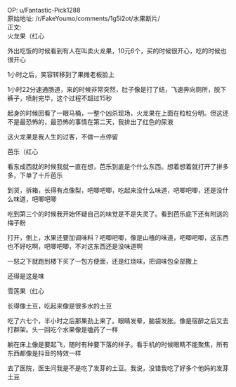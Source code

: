 
OP: u/Fantastic-Pick1288  
原始地址: /r/FakeYoumo/comments/1g5i2ot/水果断片/  
正文:  
火龙果（红心

外出吃饭的时候看到有人在叫卖火龙果，10元6个，买的时候很开心，吃的时候也很开心

1小时之后，笑容转移到了果摊老板脸上

1小时22分速通肠道，来的时候非常突然，肚子像是打了结，飞速奔向厕所，脱下裤子，喷射完毕，这个过程不超过15秒

起身的时候回看了一眼马桶，一整个凶杀现场，火龙果在上面在粒粒分明。但这还不是最恐怖的，最恐怖的事情在第二天，我排出了红色的尿液

这火龙果是我人生的过客，不做一点停留


芭乐（红心

看东成西就的时候我就一直在想，芭乐到底是个什么东西。想着想着就打开了拼多多，下单了十斤芭乐

到货，拆箱，长得有点像梨，吧唧吧唧，吃起来没什么味道，吧唧吧唧，还是没什么味道，吧唧吧唧

吃到第三个的时候我开始怀疑自己的味觉是不是失灵了。看到芭乐底下还有附送的梅子粉

打开，倒上，水果还要加调味料？吧唧吧唧，像是山楂的味道，吧唧吧唧，这东西也不好吃啊，吧唧吧唧，不对这东西还是没味道啊

一怒之下就跑到楼下买了一包方便面，还是红烧味，把调味包全部撒上

还得是这是味

雪莲果（红心

长得像土豆，吃起来像是很多水的土豆

吃了六七个，半小时之后那果劲上来了。眼睛发晕，脑袋发胀。像是宿醉之后又去打群架。头一回吃个水果像是嗑药了一样

躺在床上像是要起飞，随时有种要下落的样子。看手机的时候眼睛不能聚焦，所有东西都像是抖音的特效一样

去了医院，医生问我是不是吃了发芽的土豆。我说，没错我吃了好多个他妈的发芽土豆





